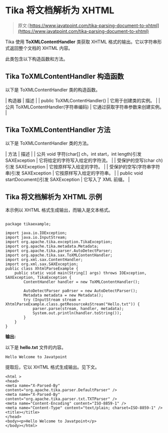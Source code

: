 # Tika 将文档解析为 XHTML

> 原文:[https://www.javatpoint.com/tika-parsing-document-to-xhtml](https://www.javatpoint.com/tika-parsing-document-to-xhtml)

Tika 使用 **ToXMLContentHandler** 类获取 XHTML 格式的输出。它以字符串形式返回整个文档的 XHTML 内容。

此类包含以下构造函数和方法。

## Tika ToXMLContentHandler 构造函数

以下是 ToXMLContentHandler 类的构造函数。

| 构造器 | 描述 |
| public ToXMLContentHandler() | 它用于创建类的实例。 |
| 公共 ToXMLContentHandler(字符串编码) | 它通过获取字符串参数来创建实例。 |

## Tika ToXMLContentHandler 方法

以下是 ToXMLContentHandler 类的方法。

| 方法 | 描述 |
| 公共 void 字符(char[] ch，int start，int length)引发 SAXException | 它将给定的字符写入给定的字符流。 |
| 受保护的空写(char ch)引发 SAXException | 它按原样写入给定的字符。 |
| 受保护的空写(字符串字符串)引发 SAXException | 它按原样写入给定的字符串。 |
| public void startDocument()引发 SAXException | 它写入了 XML 前缀。 |

## Tika 将文档解析为 XHTML 示例

本示例以 XHTML 格式生成输出，而输入是文本格式。

```

package tikaexample;

import java.io.IOException;
import java.io.InputStream;
import org.apache.tika.exception.TikaException;
import org.apache.tika.metadata.Metadata;
import org.apache.tika.parser.AutoDetectParser;
import org.apache.tika.sax.ToXMLContentHandler;
import org.xml.sax.ContentHandler;
import org.xml.sax.SAXException;
public class XhtmlParseExample {
	public static void main(String[] args) throws IOException, SAXException, TikaException {
	    ContentHandler handler = new ToXMLContentHandler();

	    AutoDetectParser pa0rser = new AutoDetectParser();
	    Metadata metadata = new Metadata(); 
	    try (InputStream stream = XhtmlParseExample.class.getResourceAsStream("Hello.txt")) {
	        parser.parse(stream, handler, metadata);
	        System.out.println(handler.toString());
	    }
	}
}

```

**输出:**

以下是 **hello.txt** 文件的内容。

```
Hello Welcome to Javatpoint

```

提取后，它以 XHTML 格式生成输出。见下文。

```
<html >
<head>
<meta name="X-Parsed-By" content="org.apache.tika.parser.DefaultParser" />
<meta name="X-Parsed-By" content="org.apache.tika.parser.txt.TXTParser" />
<meta name="Content-Encoding" content="ISO-8859-1" />
<meta name="Content-Type" content="text/plain; charset=ISO-8859-1" />
<title></title>
</head>
<body><p>Hello Welcome to Javatpoint</p>
</body></html>

```